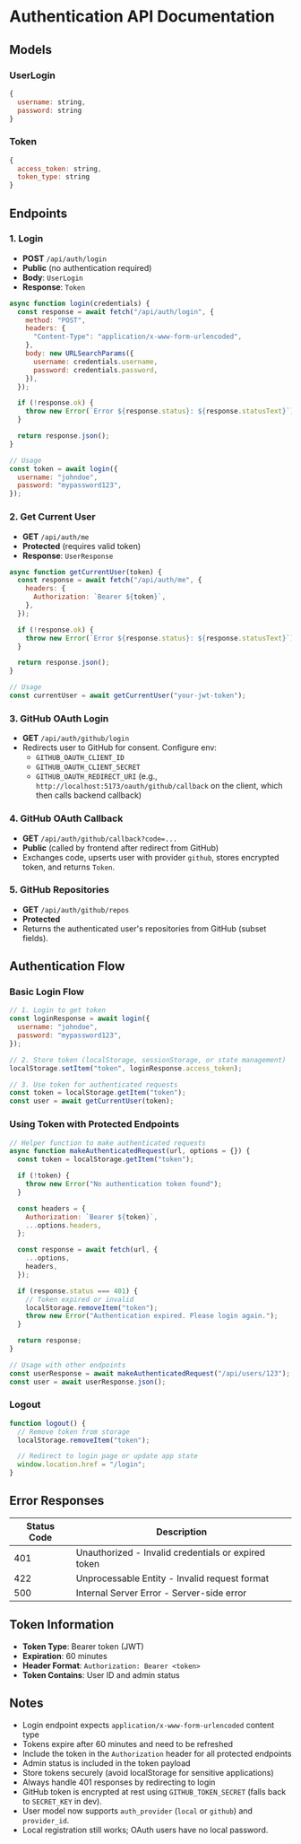 # Authentication API Documentation

## Models

### UserLogin

```javascript
{
  username: string,
  password: string
}
```

### Token

```javascript
{
  access_token: string,
  token_type: string
}
```

## Endpoints

### 1. Login

- **POST** `/api/auth/login`
- **Public** (no authentication required)
- **Body**: `UserLogin`
- **Response**: `Token`

```javascript
async function login(credentials) {
  const response = await fetch("/api/auth/login", {
    method: "POST",
    headers: {
      "Content-Type": "application/x-www-form-urlencoded",
    },
    body: new URLSearchParams({
      username: credentials.username,
      password: credentials.password,
    }),
  });

  if (!response.ok) {
    throw new Error(`Error ${response.status}: ${response.statusText}`);
  }

  return response.json();
}

// Usage
const token = await login({
  username: "johndoe",
  password: "mypassword123",
});
```

### 2. Get Current User

- **GET** `/api/auth/me`
- **Protected** (requires valid token)
- **Response**: `UserResponse`

```javascript
async function getCurrentUser(token) {
  const response = await fetch("/api/auth/me", {
    headers: {
      Authorization: `Bearer ${token}`,
    },
  });

  if (!response.ok) {
    throw new Error(`Error ${response.status}: ${response.statusText}`);
  }

  return response.json();
}

// Usage
const currentUser = await getCurrentUser("your-jwt-token");
```

### 3. GitHub OAuth Login

- **GET** `/api/auth/github/login`
- Redirects user to GitHub for consent. Configure env:
  - `GITHUB_OAUTH_CLIENT_ID`
  - `GITHUB_OAUTH_CLIENT_SECRET`
  - `GITHUB_OAUTH_REDIRECT_URI` (e.g., `http://localhost:5173/oauth/github/callback` on the client, which then calls backend callback)

### 4. GitHub OAuth Callback

- **GET** `/api/auth/github/callback?code=...`
- **Public** (called by frontend after redirect from GitHub)
- Exchanges code, upserts user with provider `github`, stores encrypted token, and returns `Token`.

### 5. GitHub Repositories

- **GET** `/api/auth/github/repos`
- **Protected**
- Returns the authenticated user's repositories from GitHub (subset fields).

## Authentication Flow

### Basic Login Flow

```javascript
// 1. Login to get token
const loginResponse = await login({
  username: "johndoe",
  password: "mypassword123",
});

// 2. Store token (localStorage, sessionStorage, or state management)
localStorage.setItem("token", loginResponse.access_token);

// 3. Use token for authenticated requests
const token = localStorage.getItem("token");
const user = await getCurrentUser(token);
```

### Using Token with Protected Endpoints

```javascript
// Helper function to make authenticated requests
async function makeAuthenticatedRequest(url, options = {}) {
  const token = localStorage.getItem("token");

  if (!token) {
    throw new Error("No authentication token found");
  }

  const headers = {
    Authorization: `Bearer ${token}`,
    ...options.headers,
  };

  const response = await fetch(url, {
    ...options,
    headers,
  });

  if (response.status === 401) {
    // Token expired or invalid
    localStorage.removeItem("token");
    throw new Error("Authentication expired. Please login again.");
  }

  return response;
}

// Usage with other endpoints
const userResponse = await makeAuthenticatedRequest("/api/users/123");
const user = await userResponse.json();
```

### Logout

```javascript
function logout() {
  // Remove token from storage
  localStorage.removeItem("token");

  // Redirect to login page or update app state
  window.location.href = "/login";
}
```

## Error Responses

| Status Code | Description                                         |
| ----------- | --------------------------------------------------- |
| 401         | Unauthorized - Invalid credentials or expired token |
| 422         | Unprocessable Entity - Invalid request format       |
| 500         | Internal Server Error - Server-side error           |

## Token Information

- **Token Type**: Bearer token (JWT)
- **Expiration**: 60 minutes
- **Header Format**: `Authorization: Bearer <token>`
- **Token Contains**: User ID and admin status

## Notes

- Login endpoint expects `application/x-www-form-urlencoded` content type
- Tokens expire after 60 minutes and need to be refreshed
- Include the token in the `Authorization` header for all protected endpoints
- Admin status is included in the token payload
- Store tokens securely (avoid localStorage for sensitive applications)
- Always handle 401 responses by redirecting to login
- GitHub token is encrypted at rest using `GITHUB_TOKEN_SECRET` (falls back to `SECRET_KEY` in dev).
- User model now supports `auth_provider` (`local` or `github`) and `provider_id`.
- Local registration still works; OAuth users have no local password.
